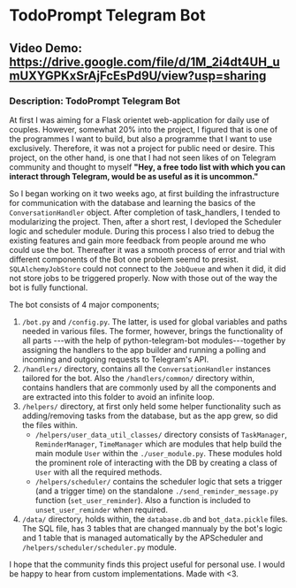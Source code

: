 # TodoPrompt Telegram Bot
## Video Demo: <https://drive.google.com/file/d/1M_2i4dt4UH_umUXYGPKxSrAjFcEsPd9U/view?usp=sharing>
### Description: TodoPrompt Telegram Bot
At first I was aiming for a Flask orientet web-application for daily use of couples. However, somewhat 20% into the project, I figured that is one of the programmes I want to build, but also a programme that I want to use exclusively. Therefore, it was not a project for public need or desire. This project, on the other hand, is one that I had not seen likes of on Telegram community and thought to myself __"Hey, a free todo list with which you can interact through Telegram, would be as useful as it is uncommon."__

So I began working on it two weeks ago, at first building the infrastructure for communication with the database and learning the basics of the `ConversationHandler` object. After completion of task_handlers, I tended to modularizing the project. Then, after a short rest, I devloped the Scheduler logic and scheduler module. During this process I also tried to debug the existing features and gain more feedback from people around me who could use the bot. Thereafter it was a smooth process of error and trial with different components of the Bot one problem seemd to presist. `SQLAlchemyJobStore` could not connect to the `JobQueue` and when it did, it did not store jobs to be triggered properly. Now with those out of the way the bot is fully functional.

The bot consists of 4 major components;
1. `/bot.py` and `/config.py`. The latter, is used for global variables and paths needed in various files. The former, however, brings the functionality of all parts ---with the help of python-telegram-bot modules---together by assigning the handlers to the app builder and running a polling and incoming and outgoing requests to Telegram's API.
2. `/handlers/` directory, contains all the `ConversationHandler` instances tailored for the bot. Also the `/handlers/common/` directory within, contains handlers that are commonly used by all the components and are extracted into this folder to avoid an infinite loop.
3. `/helpers/` directory, at first only held some helper functionality such as adding/removing tasks from the database, but as the app grew, so did the files within. 
    - `/helpers/user_data_util_classes/` directory consists of `TaskManager`, `ReminderManager`, `TimeManager` which are modules that help build the main module `User` within the `./user_module.py`. These modules hold the prominent role of interacting with the DB by creating a class of `User` with all the required methods. 
    - `/helpers/scheduler/` contains the scheduler logic that sets a trigger (and a trigger time) on the standalone `./send_reminder_message.py` function (`set_user_reminder`). Also a function is included to `unset_user_reminder` when required.
4. `/data/` directory, holds within, the `database.db` and `bot_data.pickle` files. The SQL file, has 3 tables that are changed mannualy by the bot's logic and 1 table that is managed automatically by the APScheduler and `/helpers/scheduler/scheduler.py` module.

I hope that the community finds this project useful for personal use. I would be happy to hear from custom implementations. Made with <3.
